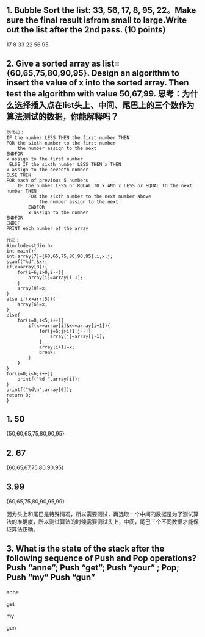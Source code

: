 ## 1. Bubble Sort the list: 33, 56, 17, 8, 95, 22。Make sure the final result isfrom small to large.Write out the list after the 2nd pass. (10 points) 

17 8 33 22 56 95


## 2. Give a sorted array as list={60,65,75,80,90,95}. Design an algorithm to insert the value of x into the sorted array. Then test the algorithm with value 50,67,99. 思考：为什么选择插入点在list头上、中间、尾巴上的三个数作为算法测试的数据，你能解释吗？


    伪代码：
    IF the number LESS THEN the first number THEN
    FOR the sixth number to the first number
        the number assign to the next
    ENDFOR
    x assign to the first number
     ELSE IF the sixth number LESS THEN x THEN
    x assign to the seventh number
    ELSE THEN
    FOR each of previous 5 numbers
        IF the number LESS or RQUAL TO x AND x LESS or EQUAL TO the next number THEN
            FOR the sixth number to the next number above
                the number assign to the next
            ENDFOR
            x assign to the number
    ENDFOR
    ENDIF
    PRINT each number of the array
 
    代码：
    #include<stdio.h>
    int main(){
	int array[7]={60,65,75,80,90,95},i,x,j;
	scanf("%d",&x);
	if(x<array[0]){
		for(i=6;i>0;i--){
			array[i]=array[i-1];
		}
		array[0]=x;
	}
	else if(x>arr[5]){
		array[6]=x;
	}
	else{
		for(i=0;i<5;i++){
			if(x>=array[i]&x<=array[i+1]){
				for(j=6;j>i+1;j--){
					array[j]=array[j-1];
				}
				array[i+1]=x;
				break;
			}
		}
	}
	for(i=0;i<6;i++){
		printf("%d ",array[i]);
	}
	printf("%d\n",array[6]);
	return 0;
    }

## 1. 50
{50,60,65,75,80,90,95}

## 2. 67
{60,65,67,75,80,90,95}

## 3.99

{60,65,75,80,90,95,99}

因为头上和尾巴是特殊情况，所以需要测试，再选取一个中间的数据是为了测试算法的准确度，所以测试算法的时候需要测试头上，中间，尾巴三个不同数据才能保证算法正确。

## 3. What is the state of the stack after the following sequence of Push and Pop operations? Push “anne”; Push “get”; Push “your” ; Pop; Push “my” Push “gun”

anne

get

my

gun 